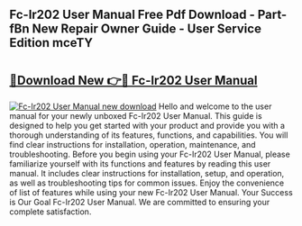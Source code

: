 ## Fc-Ir202 User Manual Free Pdf Download - Part-fBn New Repair Owner Guide - User Service Edition mceTY

# <h2><a href="http://bc4046.oget.top/?id=Fc-Ir202+User+Manual">🔗Download New 👉🔴 Fc-Ir202 User Manual</a></h2>

[![Fc-Ir202 User Manual new download](https://i.imgur.com/5g1atiW.png)](http://bc4046.oget.top/?id=Fc-Ir202+User+Manual)
Hello and welcome to the user manual for your newly unboxed Fc-Ir202 User Manual. This guide is designed to help you get started with your product and provide you with a thorough understanding of its features, functions, and capabilities. You will find clear instructions for installation, operation, maintenance, and troubleshooting. Before you begin using your Fc-Ir202 User Manual, please familiarize yourself with its functions and features by reading this user manual. It includes clear instructions for installation, setup, and operation, as well as troubleshooting tips for common issues. Enjoy the convenience of list of features while using your new Fc-Ir202 User Manual. Your Success is Our Goal Fc-Ir202 User Manual. We are committed to ensuring your complete satisfaction.
